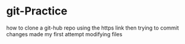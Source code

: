 # git-Practice
how to clone a git-hub repo
using the https link
then trying to commit changes made
my first attempt
modifying files
